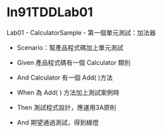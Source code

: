 # In91TDDLab01
Lab01 - CalculatorSample - 第一個單元測試：加法器

* Scenario：幫產品程式碼加上單元測試

* Given 產品程式碼有一個 Calculator 類別

* And Calculator 有一個 Add( )方法

* When 為 Add( ) 方法加上測試案例時

* Then 測試程式設計，應運用3A原則

* And 期望通過測試，得到綠燈
